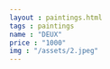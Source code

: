 ```yaml
---
layout : paintings.html
tags : paintings
name : "DEUX"
price : "1000"
img : "/assets/2.jpeg"
---
```

